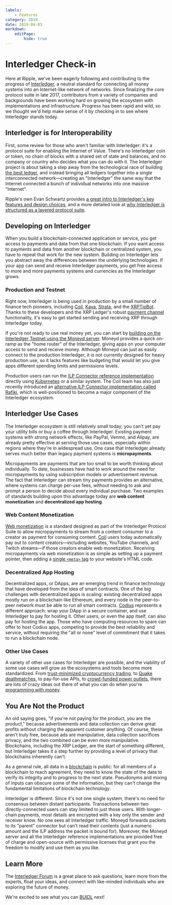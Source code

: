 ```yaml
---
labels:
    - Features
category: 2019
date: 2019-04-03
markdown:
    editPage:
        hide: true
---
```

# Interledger Check-in

Here at Ripple, we've been eagerly following and contributing to the progress of [Interledger](https://interledger.org), a neutral standard for connecting all money systems into an Internet-like network of networks. Since finalizing the core protocol suite in late 2017, contributors from a variety of companies and backgrounds have been working hard on growing the ecosystem with implementations and infrastructure. Progress has been rapid and wild, so we thought we'd help make sense of it by checking in to see where Interledger stands today.

<!-- BREAK -->

## Interledger is for Interoperability

First, some review for those who aren't familiar with Interledger: it's a protocol suite for enabling the Internet of Value. There's no Interledger coin or token, no chain of blocks with a shared set of state and balances, and no company or country who decides what you can do with it. The Interledger project is about taking a step away from the technological race of building [the best ledger](https://developers.ripple.com/xrp-ledger-overview.html), and instead bringing all ledgers together into a single interconnected network—creating an "Interledger" the same way that the Internet connected a bunch of individual networks into one massive "Internet".

Ripple's own Evan Schwartz provides [a great intro to Interledger's key features and design choices](https://medium.com/xpring/interledger-how-to-interconnect-all-blockchains-and-value-networks-74f432e64543), and a more detailed look at [why Interledger is structured as a layered protocol suite](https://medium.com/xpring/layer-3-is-for-interoperability-ca387fa5f7e2).

## Developing on Interledger

When you build a blockchain-connected application or service, you get access to payments and data from that one blockchain. If you want access to payments and data from another blockchain or centralized system, you have to repeat that work for the new system. Building on Interledger lets you abstract away the differences between the underlying technologies. If your app can send and receive Interledger payments, you get free access to more and more payments systems and currencies as the Interledger grows.

### Production and Testnet

Right now, Interledger is being used in production by a small number of finance tech pioneers, including [Coil][], [Kava](https://kava.io/), [Strata](https://www.stratalabs.io/), and the [XRPTipBot](https://www.xrptipbot.com/). Thanks to these developers and the XRP Ledger's robust [payment channel](http://developers.ripple.com/payment-channels.html) functionality, it's easy to get started sending and receiving XRP through Interledger today.

If you're not ready to use real money yet, you can start by [building on the Interledger Testnet using the Moneyd server](https://medium.com/interledger-blog/using-moneyd-to-join-the-ilp-testnet-ba64bd42bb14). Moneyd provides a quick on-ramp as the "home router" of the Interledger, giving apps on your computer access to send and receive money. Although Moneyd can just as easily connect to the production Interledger, it is not currently designed for heavy production use, so it lacks features like budgeting that would let you give apps different spending limits and permissions levels.

Production users can run the [ILP Connector reference implementation](https://github.com/interledgerjs/ilp-connector) directly using [Kubernetes](https://kubernetes.io/) or a similar system. The Coil team has also just recently introduced an [alternative ILP Connector implementation called Rafiki](https://medium.com/interledger-blog/introducing-rafiki-e3de4710d3de), which is well-positioned to become a major component of the Interledger ecosystem.


## Interledger Use Cases

The Interledger ecosystem is still relatively small today; you can't yet pay your utility bills or buy a coffee through Interledger. Existing payment systems with strong network effects, like PayPal, Venmo, and Alipay, are already pretty effective at serving those use cases, especially within regions where they're in widespread use. One case that Interledger already serves much better than legacy payment systems is **micropayments**.

Micropayments are payments that are too small to be worth thinking about individually. To date, businesses have had to work around the need for micropayments by using subscription models or advertisement revenue. The fact that Interledger can stream tiny payments provides an alternative, where systems can charge per-use fees, without needing to ask and prompt a person to decide about every individual purchase. Two examples of standards building upon this advantage today are **web content monetization** and **decentralized app hosting**.

### Web Content Monetization

[Web monetization](https://interledger.org/rfcs/0028-web-monetization/) is a standard designed as part of the Interledger Protocol Suite to allow micropayments to stream from a content consumer to a creator as payment for consuming content. [Coil][] users today automatically pay out to content creators—including websites, YouTube channels, and Twitch streams—if those creators enable web monetization. Receiving micropayments via web monetization is as simple as setting up a payment pointer, then adding a [single `<meta>` tag](https://interledger.org/rfcs/0028-web-monetization/#examples) to your website's HTML code.

### Decentralized App Hosting

Decentralized apps, or DApps, are an emerging trend in finance technology that have developed from the idea of smart contracts. One of the big challenges with decentralized apps is scaling: existing decentralized apps mostly run on a blockchain like Ethereum, and every node in the peer-to-peer network must be able to run all smart contracts. [Codius](https://codius.org/) represents a different approach: wrap your DApp in a secure container, and use Interledger to pay for hosting it. Other users, or even the app itself, can also pay for hosting the app. Those who have computing resources to spare can offer to host Codius apps, competing to provide the best reliability and service, without requiring the "all or none" level of commitment that it takes to run a blockchain node.

### Other Use Cases

A variety of other use cases for Interledger are possible, and the viability of some use cases will grow as the ecosystems and tools become more standardized. From [trust-minimized cryptocurrency trading](https://github.com/Kava-Labs/ilp-sdk), to [Quake deathmatches](https://medium.com/interledger-blog/ildeathmatch-monetize-your-quake-games-788b0a7c624c), to pay-for-use APIs, to [crowd-funded power outlets](https://medium.com/@WietseWind/raspberry-pi-interledger-enabled-power-switch-d6966662b04b), there are lots of crazy ideas out there of what you can do when you're [programming with money](https://medium.com/interledger-blog/program-with-money-on-codius-5bec60386c5c).


## You Are Not the Product

An old saying goes, "if you're not paying for the product, you are the product," because advertisements and data collection can derive great profits without charging the apparent customer anything. Of course, these aren't truly free, because ads are manipulative, data collection sacrifices privacy, and the two combined can be even more manipulative. Blockchains, including the XRP Ledger, are the start of something different, but Interledger takes it a step further by providing a level of privacy that blockchains inherently can't.

As a general rule, all data in a [blockchain](https://www.distributedagreement.com/2018/09/24/what-is-a-blockchain/) is public: for all members of a blockchain to reach agreement, they need to know the state of the data to verify its integrity and to progress to the next state. Pseudonyms and mixing of inputs can obscure some of the information, but they can't change the fundamental limitations of blockchain technology.

Interledger is different. Since it's not one single system, there's no need for consensus between distant participants. Transactions between two directly-connected users can stay limited to just those users. With longer-chain payments, most details are encrypted with a key only the sender and receiver know. No one sees all Interledger traffic. Moneyd forwards packets to its "parent" connector but can't read their contents (just a numeric amount and the ILP address the packet is bound for). Moreover, the Moneyd server and all the Interledger reference implementations are provided free of charge and open-source with permissive licenses that grant you the freedom to modify and use them as you like.

## Learn More

The [Interledger Forum](https://forum.interledger.org/) is a great place to ask questions, learn more from the experts, float your ideas, and connect with like-minded individuals who are exploring the future of money.

We're excited to see what you can [BUIDL](https://mashable.com/article/buidl-hodl/) next!

[Coil]: https://coil.com/
